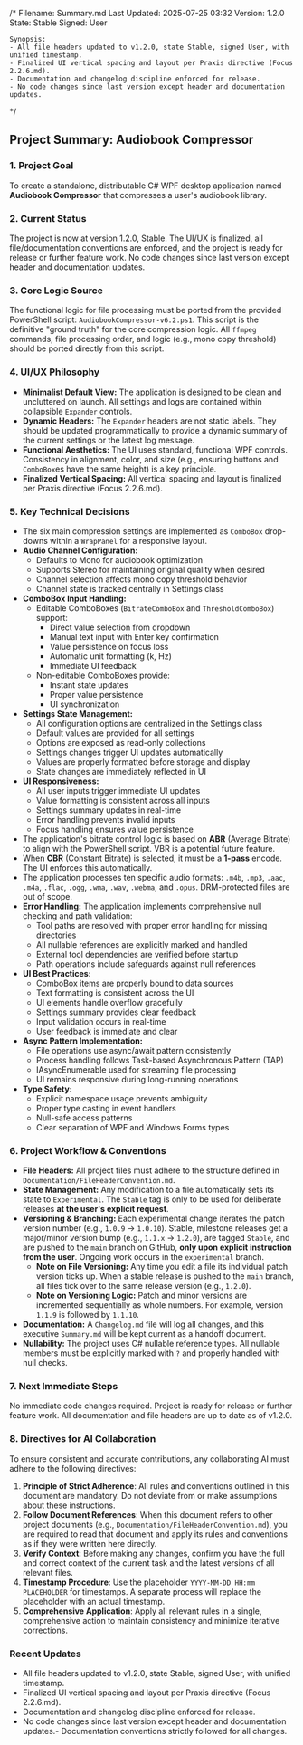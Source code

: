 /*
    Filename: Summary.md
    Last Updated: 2025-07-25 03:32
    Version: 1.2.0
    State: Stable
    Signed: User

    Synopsis:
    - All file headers updated to v1.2.0, state Stable, signed User, with unified timestamp.
    - Finalized UI vertical spacing and layout per Praxis directive (Focus 2.2.6.md).
    - Documentation and changelog discipline enforced for release.
    - No code changes since last version except header and documentation updates.
*/

## Project Summary: Audiobook Compressor

### 1. Project Goal
To create a standalone, distributable C# WPF desktop application named **Audiobook Compressor** that compresses a user's audiobook library.

### 2. Current Status
The project is now at version 1.2.0, Stable. The UI/UX is finalized, all file/documentation conventions are enforced, and the project is ready for release or further feature work. No code changes since last version except header and documentation updates.

### 3. Core Logic Source
The functional logic for file processing must be ported from the provided PowerShell script: `AudiobookCompressor-v6.2.ps1`. This script is the definitive "ground truth" for the core compression logic. All `ffmpeg` commands, file processing order, and logic (e.g., mono copy threshold) should be ported directly from this script.

### 4. UI/UX Philosophy
* **Minimalist Default View:** The application is designed to be clean and uncluttered on launch. All settings and logs are contained within collapsible `Expander` controls.
* **Dynamic Headers:** The `Expander` headers are not static labels. They should be updated programmatically to provide a dynamic summary of the current settings or the latest log message.
* **Functional Aesthetics:** The UI uses standard, functional WPF controls. Consistency in alignment, color, and size (e.g., ensuring buttons and `ComboBox`es have the same height) is a key principle.
* **Finalized Vertical Spacing:** All vertical spacing and layout is finalized per Praxis directive (Focus 2.2.6.md).

### 5. Key Technical Decisions
* The six main compression settings are implemented as `ComboBox` drop-downs within a `WrapPanel` for a responsive layout.
* **Audio Channel Configuration:**
    * Defaults to Mono for audiobook optimization
    * Supports Stereo for maintaining original quality when desired
    * Channel selection affects mono copy threshold behavior
    * Channel state is tracked centrally in Settings class
* **ComboBox Input Handling:**
    * Editable ComboBoxes (`BitrateComboBox` and `ThresholdComboBox`) support:
        * Direct value selection from dropdown
        * Manual text input with Enter key confirmation
        * Value persistence on focus loss
        * Automatic unit formatting (k, Hz)
        * Immediate UI feedback
    * Non-editable ComboBoxes provide:
        * Instant state updates
        * Proper value persistence
        * UI synchronization
* **Settings State Management:**
    * All configuration options are centralized in the Settings class
    * Default values are provided for all settings
    * Options are exposed as read-only collections
    * Settings changes trigger UI updates automatically
    * Values are properly formatted before storage and display
    * State changes are immediately reflected in UI
* **UI Responsiveness:**
    * All user inputs trigger immediate UI updates
    * Value formatting is consistent across all inputs
    * Settings summary updates in real-time
    * Error handling prevents invalid inputs
    * Focus handling ensures value persistence
* The application's bitrate control logic is based on **ABR** (Average Bitrate) to align with the PowerShell script. VBR is a potential future feature.
* When **CBR** (Constant Bitrate) is selected, it must be a **1-pass** encode. The UI enforces this automatically.
* The application processes ten specific audio formats: `.m4b`, `.mp3`, `.aac`, `.m4a`, `.flac`, `.ogg`, `.wma`, `.wav`, `.webma`, and `.opus`. DRM-protected files are out of scope.
* **Error Handling:** The application implements comprehensive null checking and path validation:
    * Tool paths are resolved with proper error handling for missing directories
    * All nullable references are explicitly marked and handled
    * External tool dependencies are verified before startup
    * Path operations include safeguards against null references
* **UI Best Practices:**
    * ComboBox items are properly bound to data sources
    * Text formatting is consistent across the UI
    * UI elements handle overflow gracefully
    * Settings summary provides clear feedback
    * Input validation occurs in real-time
    * User feedback is immediate and clear
* **Async Pattern Implementation:**
    * File operations use async/await pattern consistently
    * Process handling follows Task-based Asynchronous Pattern (TAP)
    * IAsyncEnumerable used for streaming file processing
    * UI remains responsive during long-running operations
* **Type Safety:**
    * Explicit namespace usage prevents ambiguity
    * Proper type casting in event handlers
    * Null-safe access patterns
    * Clear separation of WPF and Windows Forms types

### 6. Project Workflow & Conventions
* **File Headers:** All project files must adhere to the structure defined in `Documentation/FileHeaderConvention.md`.
* **State Management:** Any modification to a file automatically sets its state to `Experimental`. The `Stable` tag is only to be used for deliberate releases **at the user's explicit request**.
* **Versioning & Branching:** Each experimental change iterates the patch version number (e.g., `1.0.9` -> `1.0.10`). Stable, milestone releases get a major/minor version bump (e.g., `1.1.x` -> `1.2.0`), are tagged `Stable`, and are pushed to the `main` branch on GitHub, **only upon explicit instruction from the user**. Ongoing work occurs in the `experimental` branch.
    * **Note on File Versioning:** Any time you edit a file its individual patch version ticks up. When a stable release is pushed to the `main` branch, all files tick over to the same release version (e.g., `1.2.0`).
    * **Note on Versioning Logic:** Patch and minor versions are incremented sequentially as whole numbers. For example, version `1.1.9` is followed by `1.1.10`.
* **Documentation:** A `Changelog.md` file will log all changes, and this executive `Summary.md` will be kept current as a handoff document.
* **Nullability:** The project uses C# nullable reference types. All nullable members must be explicitly marked with `?` and properly handled with null checks.

### 7. Next Immediate Steps
No immediate code changes required. Project is ready for release or further feature work. All documentation and file headers are up to date as of v1.2.0.

### 8. Directives for AI Collaboration
To ensure consistent and accurate contributions, any collaborating AI must adhere to the following directives:

1.  **Principle of Strict Adherence**: All rules and conventions outlined in this document are mandatory. Do not deviate from or make assumptions about these instructions.
2.  **Follow Document References**: When this document refers to other project documents (e.g., `Documentation/FileHeaderConvention.md`), you are required to read that document and apply its rules and conventions as if they were written here directly.
3.  **Verify Context**: Before making any changes, confirm you have the full and correct context of the current task and the latest versions of all relevant files.
4.  **Timestamp Procedure**: Use the placeholder `YYYY-MM-DD HH:mm PLACEHOLDER` for timestamps. A separate process will replace the placeholder with an actual timestamp.
5.  **Comprehensive Application**: Apply all relevant rules in a single, comprehensive action to maintain consistency and minimize iterative corrections.

### Recent Updates
- All file headers updated to v1.2.0, state Stable, signed User, with unified timestamp.
- Finalized UI vertical spacing and layout per Praxis directive (Focus 2.2.6.md).
- Documentation and changelog discipline enforced for release.
- No code changes since last version except header and documentation updates.- Documentation conventions strictly followed for all changes.